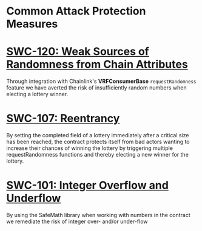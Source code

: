 # Common Attack Protection Measures

# [SWC-120: Weak Sources of Randomness from Chain Attributes](https://swcregistry.io/docs/SWC-120)

Through integration with Chainlink's **VRFConsumerBase** `requestRandomness` feature we have averted the risk of insufficiently random numbers when electing a lottery winner. 

# [SWC-107: Reentrancy](https://swcregistry.io/docs/SWC-107)

By setting the completed field of a lottery immediately after a critical size has been reached, the contract protects itself from bad actors wanting to increase their chances of winning the lottery by triggering multiple requestRandomness functions and thereby electing a new winner for the lottery.

# [SWC-101: Integer Overflow and Underflow](https://swcregistry.io/docs/SWC-101)

By using the SafeMath library when working with numbers in the contract we remediate the risk of integer over- and/or under-flow